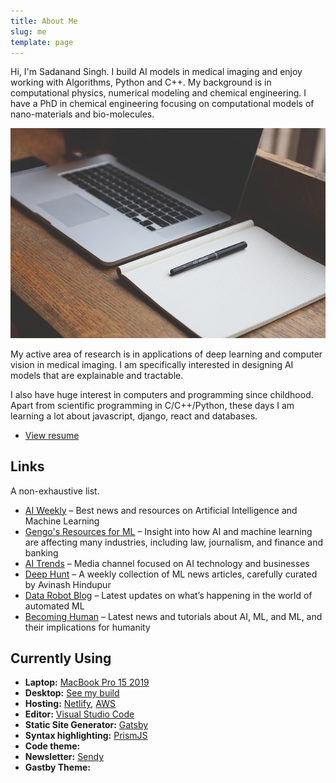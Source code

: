 ```yaml
---
title: About Me
slug: me
template: page
---
```


Hi, I'm Sadanand Singh. I build AI models in medical imaging and enjoy working with Algorithms, Python and C++.
My background is in computational physics, numerical modeling and chemical engineering. I have a PhD in chemical engineering focusing on computational models of nano-materials and bio-molecules.

![About me](../images/about.jpg)

My active area of research is in applications of deep learning and computer vision in medical imaging. I am specifically interested in designing AI models that are explainable and tractable.

I also have huge interest in computers and programming since childhood. Apart from scientific programming in C/C++/Python, these days I am learning a lot about javascript, django, react and databases.

- [View resume](/resume)

## Links

A non-exhaustive list.

- [AI Weekly](http://aiweekly.co) – Best news and resources on Artificial Intelligence and Machine Learning
- [Gengo's Resources for ML](https://gengo.ai/resources/) – Insight into how AI and machine learning are affecting many industries, including law, journalism, and finance and banking
- [AI Trends](https://aitrends.com/) – Media channel focused on AI technology and businesses
- [Deep Hunt](https://deephunt.in/) – A weekly collection of ML news articles, carefully curated by Avinash Hindupur
- [Data Robot Blog](https://blog.datarobot.com/) – Latest updates on what’s happening in the world of automated ML
- [Becoming Human](https://becominghuman.ai/) – Latest news and tutorials about AI, ML, and ML, and their implications for humanity

## Currently Using

- **Laptop:** [MacBook Pro 15 2019](https://www.apple.com/shop/buy-mac/macbook-pro/15-inch-space-gray-2.6ghz-6-core-processor-with-turbo-boost-up-to-4.5ghz-256gb#)
- **Desktop:** [See my build](/mydlsetup/#workstation-hadware)
- **Hosting:** [Netlify](https://netlify.com), [AWS](https://aws.amazon.com)
- **Editor:** [Visual Studio Code](https://code.visualstudio.com/)
- **Static Site Generator:** [Gatsby](https://gatsbyjs.org)
- **Syntax highlighting:** [PrismJS](http://prismjs.com/)
- **Code theme:**
- **Newsletter:** [Sendy](https://sendy.co)
- **Gastby Theme:**
